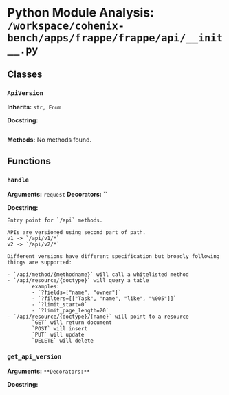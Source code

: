 # Python Module Analysis: `/workspace/cohenix-bench/apps/frappe/frappe/api/__init__.py`

## Classes

### `ApiVersion`
**Inherits:** `str, Enum`


**Docstring:**
```

```

**Methods:**
No methods found.




## Functions

### `handle`
**Arguments:** `request`
**Decorators:** ``

**Docstring:**
```
Entry point for `/api` methods.

APIs are versioned using second part of path.
v1 -> `/api/v1/*`
v2 -> `/api/v2/*`

Different versions have different specification but broadly following things are supported:

- `/api/method/{methodname}` will call a whitelisted method
- `/api/resource/{doctype}` will query a table
        examples:
        - `?fields=["name", "owner"]`
        - `?filters=[["Task", "name", "like", "%005"]]`
        - `?limit_start=0`
        - `?limit_page_length=20`
- `/api/resource/{doctype}/{name}` will point to a resource
        `GET` will return document
        `POST` will insert
        `PUT` will update
        `DELETE` will delete
```
### `get_api_version`
**Arguments:** ``
**Decorators:** ``

**Docstring:**
```

```

